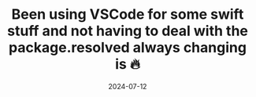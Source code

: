 ---
title: Been using VSCode for some swift stuff and not having to deal with the package.resolved always changing is 🔥
description: Been using VSCode for some swift stuff and not having to deal with the package.resolved always changing is 🔥
date: 2024-07-12
showBuyCoffee: true
tags: 
  - post
  - note
categories:
  - swift
  - developer
  - serverSideSwift
---
